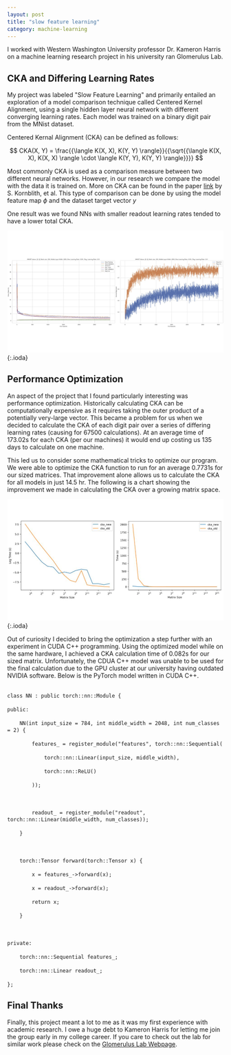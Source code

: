 ```yaml
---
layout: post
title: "slow feature learning"
category: machine-learning
---
```


I worked with Western Washington University professor Dr. Kameron Harris on a machine learning research project in his university ran Glomerulus Lab.

## CKA and Differing Learning Rates

My project was labeled "Slow Feature Learning" and primarily entailed an exploration of a model comparison technique called Centered Kernel Alignment, using a single hidden layer neural network with different converging learning rates. Each model was trained on a binary digit pair from the MNist dataset.

Centered Kernal Alignment (CKA) can be defined as follows:

$$ CKA(X, Y) = \frac{{\langle K(X, X), K(Y, Y) \rangle}}{{\sqrt{{\langle K(X, X), K(X, X) \rangle \cdot \langle K(Y, Y), K(Y, Y) \rangle}}}} $$

Most commonly CKA is used as a comparison measure between two different neural networks. However, in our research we compare the model with the data it is trained on. More on CKA can be found in the paper  [link](https://arxiv.org/abs/1905.00414 "'Similarity of Neural Network Representations Revisited'") by S. Kornblith, et al. This type of comparison can be done by using the model feature map $\phi$ and the dataset target vector $y$

One result was we found NNs with smaller readout learning rates tended to have a lower total CKA.

![Image description](/assets/img/cka-graphs.png){:.ioda}

## Performance Optimization

An aspect of the project that I found particularly interesting was performance optimization. Historically calculating CKA can be computationally expensive as it requires taking the outer product of a potentially very-large vector. This became a problem for us when we decided to calculate the CKA of each digit pair over a series of differing learning rates (causing for 67500 calculations). At an average time of 173.02s for each CKA (per our machines) it would end up costing us 135 days to calculate on one machine.

This led us to consider some mathematical tricks to optimize our program. We were able to optimize the CKA function to run for an average 0.7731s for our sized matrices. That improvement alone allows us to calculate the CKA for all models in just 14.5 hr. The following is a chart showing the improvement we made in calculating the CKA over a growing matrix space.

![optimization chart](/assets/img/optim-charts.jpg) {:.ioda}

Out of curiosity I decided to bring the optimization a step further with an experiment in CUDA C++ programming. Using the optimized model while on the same hardware, I achieved a CKA calculation time of 0.082s for our sized matrix. Unfortunately, the CDUA C++ model was unable to be used for the final calculation due to the GPU cluster at our university having outdated NVIDIA software. Below is the PyTorch model written in CUDA C++.

``` 

class NN : public torch::nn::Module { 

public: 

    NN(int input_size = 784, int middle_width = 2048, int num_classes = 2) { 

        features_ = register_module("features", torch::nn::Sequential( 

            torch::nn::Linear(input_size, middle_width), 

            torch::nn::ReLU() 

        )); 

  

        readout_ = register_module("readout", torch::nn::Linear(middle_width, num_classes)); 

    } 

  

    torch::Tensor forward(torch::Tensor x) { 

        x = features_->forward(x); 

        x = readout_->forward(x); 

        return x; 

    } 

 

private: 

    torch::nn::Sequential features_; 

    torch::nn::Linear readout_; 

}; 

```

## Final Thanks 
 

Finally, this project meant a lot to me as it was my first experience with academic research. I owe a huge debt to Kameron Harris for letting me join the group early in my college career. If you care to check out the lab for similar work please check on the [Glomerulus Lab Webpage](https://glomerul.us/). 

